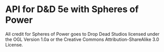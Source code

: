 # API for D&D 5e with Spheres of Power

All credit for Spheres of Power goes to Drop Dead Studios licensed under the OGL Version 1.0a or the Creative Commons Attribution-ShareAlike 3.0 License.
